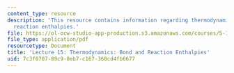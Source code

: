 ```yaml
---
content_type: resource
description: 'This resource contains information regarding thermodynamics: Bond and
  reaction enthalpies.'
file: https://ol-ocw-studio-app-production.s3.amazonaws.com/courses/5-111sc-principles-of-chemical-science-fall-2014/7c3f070789c90eb7c167360cd4fb6677_MIT5_111F14_Lec15.pdf
file_type: application/pdf
resourcetype: Document
title: 'Lecture 15: Thermodynamics: Bond and Reaction Enthalpies'
uid: 7c3f0707-89c9-0eb7-c167-360cd4fb6677
---
```


